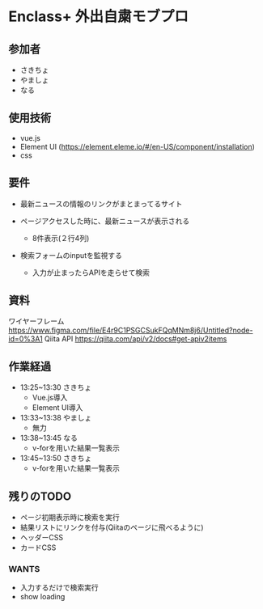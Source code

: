 # Enclass+ 外出自粛モブプロ


## 参加者
- さきちょ
- やましょ
- なる

## 使用技術
- vue.js
- Element UI (https://element.eleme.io/#/en-US/component/installation)
- css

## 要件
- 最新ニュースの情報のリンクがまとまってるサイト

- ページアクセスした時に、最新ニュースが表示される
  - 8件表示(２行4列)
- 検索フォームのinputを監視する
  - 入力が止まったらAPIを走らせて検索

## 資料
ワイヤーフレーム
https://www.figma.com/file/E4r9C1PSGCSukFQqMNm8j6/Untitled?node-id=0%3A1
Qiita API
https://qiita.com/api/v2/docs#get-apiv2items

## 作業経過
- 13:25~13:30 さきちょ
  - Vue.js導入
  - Element UI導入
- 13:33~13:38 やましょ
  - 無力
- 13:38~13:45 なる
  - v-forを用いた結果一覧表示
- 13:45~13:50 さきちょ
  - v-forを用いた結果一覧表示

## 残りのTODO
- ページ初期表示時に検索を実行
- 結果リストにリンクを付与(Qiitaのページに飛べるように)
- ヘッダーCSS
- カードCSS

### WANTS
- 入力するだけで検索実行
- show loading
